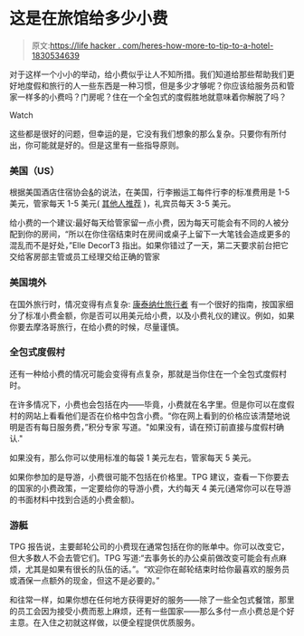 # 这是在旅馆给多少小费

> 原文:[https://life hacker . com/heres-how-more-to-tip-to-a-hotel-1830534639](https://lifehacker.com/heres-how-much-to-tip-at-a-hotel-1830534639)

对于这样一个小小的举动，给小费似乎让人不知所措。我们知道给那些帮助我们更好地度假和旅行的人一些东西是一种习惯，但是多少才够呢？你应该给服务员和管家一样多的小费吗？门房呢？住在一个全包式的度假胜地就意味着你解脱了吗？

Watch

这些都是很好的问题，但幸运的是，它没有我们想象的那么复杂。只要你有所付出，你可能就是好的。但是这里有一些指导原则。

### 美国（US）

根据美国酒店住宿协会[&](https://www.ahla.com/sites/default/files/guestGratuityGuide.pdf)的说法，在美国，行李搬运工每件行李的标准费用是 1-5 美元，管家每天 1-5 美元( [其他人推荐](https://thepointsguy.com/guide/tipping-hotel-staff-members/) )，礼宾员每天 3-5 美元。

给小费的一个建议:最好每天给管家留一点小费，因为每天可能会有不同的人被分配到你的房间，“所以在你住宿结束时在房间或桌子上留下一大笔钱会造成更多的混乱而不是好处，”Elle DecorT3 指出。如果你错过了一天，第二天要求前台把它交给客房部主管或员工经理交给正确的管家

### 美国境外

在国外旅行时，情况变得有点复杂: [康泰纳仕旅行者](https://www.cntraveler.com/stories/2008-11-11/etiquette-101-tipping-guide) 有一个很好的指南，按国家细分了标准小费金额，你是否可以用美元给小费，以及小费礼仪的建议。例如，如果你要去摩洛哥旅行，在给小费的时候，尽量谨慎。

### 全包式度假村

还有一种给小费的情况可能会变得有点复杂，那就是当你住在一个全包式度假村时。

在许多情况下，小费也会包括在内——毕竟，小费就在名字里。但是你可以在度假村的网站上看看他们是否在价格中包含小费。“你在网上看到的价格应该清楚地说明是否有每日服务费，”积分专家 写道。"如果没有，请在预订前直接与度假村确认."

如果没有，那么你可以使用标准的每袋 1 美元左右，管家每天 5 美元。

如果你参加的是导游，小费很可能不包括在价格里。TPG 建议，查看一下你要去的国家的小费政策，一定要给你的导游小费，大约每天 4 美元(通常你可以在导游的书面材料中找到合适的小费金额)。

### 游艇

TPG 报告说，主要邮轮公司的小费现在通常包括在你的账单中。你可以改变它，但大多数人不会去管它们。TPG 写道:“去事务长的办公桌前做改变可能会有点麻烦，尤其是如果有很长的队伍的话。”。“欢迎你在邮轮结束时给你最喜欢的服务员或酒保一点额外的现金，但这不是必要的。”

和往常一样，如果你想在任何地方获得更好的服务——除了一些全包式餐馆，那里的员工会因为接受小费而惹上麻烦，还有一些国家——那么多付一点小费总是个好主意。在入住之初就这样做，以便全程提供优质服务。